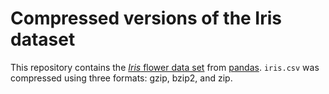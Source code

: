 # Compressed versions of the Iris dataset

This repository contains the [*Iris* flower data set](https://en.wikipedia.org/wiki/Iris_flower_data_set "Wikipedia") from [pandas](https://github.com/pandas-dev/pandas/blob/1d951794187b72841d59b3dfde0a98309a64dec7/pandas/tests/data/iris.csv). `iris.csv` was compressed using three formats: gzip, bzip2, and zip.

